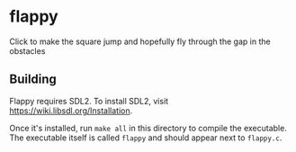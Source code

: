 flappy
======

Click to make the square jump and hopefully fly through the gap in the obstacles

Building
--------
Flappy requires SDL2. To install SDL2, visit https://wiki.libsdl.org/Installation.

Once it's installed, run `make all` in this directory to compile the executable. The
executable itself is called `flappy` and should appear next to `flappy.c`.
